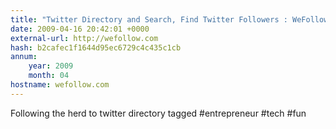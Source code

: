 ```yaml
---
title: "Twitter Directory and Search, Find Twitter Followers : WeFollow"
date: 2009-04-16 20:42:01 +0000
external-url: http://wefollow.com
hash: b2cafec1f1644d95ec6729c4c435c1cb
annum:
    year: 2009
    month: 04
hostname: wefollow.com
---
```


Following the herd to  twitter directory tagged  #entrepreneur #tech #fun
